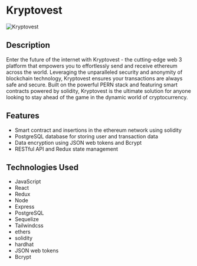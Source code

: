 # Kryptovest

![Kryptovest](./my-app/client/public/kryptovest.gif)

## Description

Enter the future of the internet with Kryptovest - the cutting-edge web 3 platform that empowers you to effortlessly send and receive ethereum across the world. Leveraging the unparalleled security and anonymity of blockchain technology, Kryptovest ensures your transactions are always safe and secure. Built on the powerful PERN stack and featuring smart contracts powered by solidity, Kryptovest is the ultimate solution for anyone looking to stay ahead of the game in the dynamic world of cryptocurrency.

## Features

- Smart contract and insertions in the ethereum network using solidity
- PostgreSQL database for storing user and transaction data
- Data encryption using JSON web tokens and Bcrypt
- RESTful API and Redux state management

## Technologies Used

- JavaScript
- React
- Redux
- Node
- Express
- PostgreSQL
- Sequelize
- Tailwindcss
- ethers
- solidity
- hardhat
- JSON web tokens
- Bcrypt
